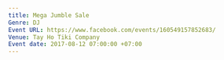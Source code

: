 ```yaml
---
title: Mega Jumble Sale
Genre: DJ
Event URL: https://www.facebook.com/events/160549157852683/
Venue: Tay Ho Tiki Company
Event date: 2017-08-12 07:00:00 +07:00
---
```


